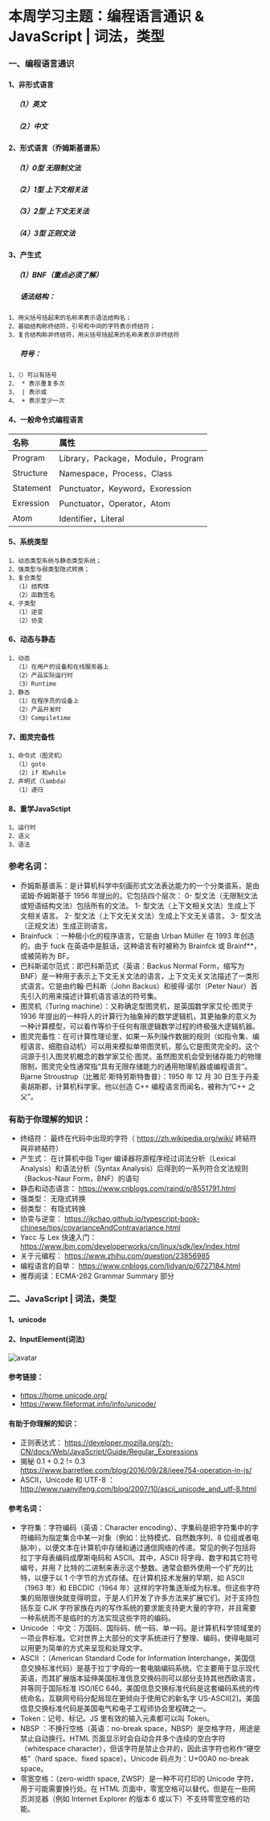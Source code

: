 # 本周学习主题：编程语言通识 & JavaScript | 词法，类型
### 一、编程语言通识
#### 1、非形式语言
##### &nbsp;&nbsp;&nbsp;&nbsp;（1）英文
##### &nbsp;&nbsp;&nbsp;&nbsp;（2）中文
#### 2、形式语言（乔姆斯基谱系）
##### &nbsp;&nbsp;&nbsp;&nbsp;（1）0型 无限制文法      
##### &nbsp;&nbsp;&nbsp;&nbsp;（2）1型 上下文相关法
##### &nbsp;&nbsp;&nbsp;&nbsp;（3）2型 上下文无关法 
##### &nbsp;&nbsp;&nbsp;&nbsp;（4）3型 正则文法
#### 3、产生式
##### &nbsp;&nbsp;&nbsp;&nbsp;（1）BNF（重点必须了解） 
##### &nbsp;&nbsp;&nbsp;&nbsp;&nbsp;&nbsp;&nbsp;语法结构： 
```
1、用尖括号括起来的名称来表示语法结构名；
2、基础结构称终结符，引号和中间的字符表示终结符；
3、复合结构称非终结符，用尖括号括起来的名称来表示非终结符
```
##### &nbsp;&nbsp;&nbsp;&nbsp;&nbsp;&nbsp;&nbsp;符号：
```
1、（）可以有括号
2、 * 表示重复多次 
3、 | 表示或
4、 + 表示至少一次
```
#### 4、一般命令式编程语言
|  名称     |属性  |
| :-------- | :--------|
| Program  |Library，Package，Module，Program |
| Structure     |Namespace，Process，Class |
| Statement     |Punctuator，Keyword，Exoression|
| Exression 	|Punctuator，Operator，Atom   |
| Atom   |Identifier，Literal |

#### 5、系统类型
```
1、动态类型系统与静态类型系统；
2、强类型与弱类型隐式转换；
3、复合类型
  （1）结构体
  （2）函数签名
4、子类型
  （1）逆变
  （2）协变
```
#### 6、动态与静态
```
1、动态
  （1）在用户的设备和在线服务器上
  （2）产品实际运行时
  （3）Runtime
2、静态
  （1）在程序员的设备上
  （2）产品开发时
  （3）Compiletime
```
#### 7、图灵完备性
```
1、命令式（图灵机）
  （1）goto
  （2）if 和while
2、声明式（lambda）
  （1）递归
```
#### 8、重学JavaSctipt
```
1、运行时
2、语义
3、语法
```
### 参考名词：
- 乔姆斯基谱系：是计算机科学中刻画形式文法表达能力的一个分类谱系，是由诺姆·乔姆斯基于 1956 年提出的。它包括四个层次：
0- 型文法（无限制文法或短语结构文法）包括所有的文法。
1- 型文法（上下文相关文法）生成上下文相关语言。
2- 型文法（上下文无关文法）生成上下文无关语言。
3- 型文法（正规文法）生成正则语言。
- Brainfuck ：一种极小化的程序语言，它是由 Urban Müller 在 1993 年创造的。由于 fuck 在英语中是脏话，这种语言有时被称为 Brainfck 或 Brainf**，或被简称为 BF。
- 巴科斯诺尔范式：即巴科斯范式（英语：Backus Normal Form，缩写为 BNF）是一种用于表示上下文无关文法的语言，上下文无关文法描述了一类形式语言。它是由约翰·巴科斯（John Backus）和彼得·诺尔（Peter Naur）首先引入的用来描述计算机语言语法的符号集。
- 图灵机（Turing machine）：又称确定型图灵机，是英国数学家艾伦·图灵于 1936 年提出的一种将人的计算行为抽象掉的数学逻辑机，其更抽象的意义为一种计算模型，可以看作等价于任何有限逻辑数学过程的终极强大逻辑机器。
- 图灵完备性：在可计算性理论里，如果一系列操作数据的规则（如指令集、编程语言、细胞自动机）可以用来模拟单带图灵机，那么它是图灵完全的。这个词源于引入图灵机概念的数学家艾伦·图灵。虽然图灵机会受到储存能力的物理限制，图灵完全性通常指“具有无限存储能力的通用物理机器或编程语言”。
Bjarne Stroustrup（比雅尼·斯特劳斯特鲁普）：1950 年 12 月 30 日生于丹麦奥胡斯郡，计算机科学家。他以创造 C++ 编程语言而闻名，被称为“C++ 之父”。
### 有助于你理解的知识：
- 终结符： 最终在代码中出现的字符（ https://zh.wikipedia.org/wiki/ 終結符與非終結符）
- 产生式： 在计算机中指 Tiger 编译器将源程序经过词法分析（Lexical Analysis）和语法分析（Syntax Analysis）后得到的一系列符合文法规则（Backus-Naur Form，BNF）的语句
- 静态和动态语言： https://www.cnblogs.com/raind/p/8551791.html
- 强类型： 无隐式转换
- 弱类型： 有隐式转换
- 协变与逆变： https://jkchao.github.io/typescript-book-chinese/tips/covarianceAndContravariance.html
- Yacc 与 Lex 快速入门： https://www.ibm.com/developerworks/cn/linux/sdk/lex/index.html
- 关于元编程： https://www.zhihu.com/question/23856985
- 编程语言的自举： https://www.cnblogs.com/lidyan/p/6727184.html
- 推荐阅读：ECMA-262 Grammar Summary 部分
###  二、JavaScript | 词法，类型
#### 1、unicode
#### 2、InputElement(词法)

![avatar](https://github.com/wpngpeng/Frontend-01-Template/blob/master/week02/JavaScript%E8%AF%8D%E6%B3%95.png)

#### 参考链接：
- https://home.unicode.org/
- https://www.fileformat.info/info/unicode/
#### 有助于你理解的知识：
- 正则表达式： https://developer.mozilla.org/zh-CN/docs/Web/JavaScript/Guide/Regular_Expressions
- 揭秘 0.1 + 0.2 != 0.3 https://www.barretlee.com/blog/2016/09/28/ieee754-operation-in-js/
- ASCII，Unicode 和 UTF-8 ： http://www.ruanyifeng.com/blog/2007/10/ascii_unicode_and_utf-8.html
#### 参考名词：
- 字符集：字符编码（英语：Character encoding）、字集码是把字符集中的字符编码为指定集合中某一对象（例如：比特模式、自然数序列、8 位组或者电脉冲），以便文本在计算机中存储和通过通信网络的传递。常见的例子包括将拉丁字母表编码成摩斯电码和 ASCII。其中，ASCII 将字母、数字和其它符号编号，并用 7 比特的二进制来表示这个整数。通常会额外使用一个扩充的比特，以便于以 1 个字节的方式存储。在计算机技术发展的早期，如 ASCII（1963 年）和 EBCDIC（1964 年）这样的字符集逐渐成为标准。但这些字符集的局限很快就变得明显，于是人们开发了许多方法来扩展它们。对于支持包括东亚 CJK 字符家族在内的写作系统的要求能支持更大量的字符，并且需要一种系统而不是临时的方法实现这些字符的编码。
- Unicode ：中文：万国码、国际码、统一码、单一码。是计算机科学领域里的一项业界标准。它对世界上大部分的文字系统进行了整理、编码，使得电脑可以用更为简单的方式来呈现和处理文字。
- ASCII ：（American Standard Code for Information Interchange，美国信息交换标准代码）是基于拉丁字母的一套电脑编码系统。它主要用于显示现代英语，而其扩展版本延伸美国标准信息交换码则可以部分支持其他西欧语言，并等同于国际标准 ISO/IEC 646。美国信息交换标准代码是这套编码系统的传统命名，互联网号码分配局现在更倾向于使用它的新名字 US-ASCII[2]。美国信息交换标准代码是美国电气和电子工程师协会里程碑之一。
- Token：记号、标记。JS 里有效的输入元素都可以叫 Token。
- NBSP ：不换行空格（英语：no-break space，NBSP）是空格字符，用途是禁止自动换行。HTML 页面显示时会自动合并多个连续的空白字符（whitespace character），但该字符是禁止合并的，因此该字符也称作“硬空格”（hard space、fixed space）。Unicode 码点为：U+00A0 no-break space。
- 零宽空格：（zero-width space, ZWSP）是一种不可打印的 Unicode 字符，用于可能需要换行处。在 HTML 页面中，零宽空格可以替代。但是在一些网页浏览器（例如 Internet Explorer 的版本 6 或以下）不支持零宽空格的功能。

